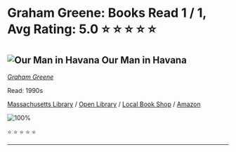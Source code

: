 # Graham Greene:  Books Read 1 / 1, Avg Rating: 5.0 :star: :star: :star: :star: :star:

## ![Our Man in Havana](https://covers.openlibrary.org/b/id/15130107-M.jpg) Our Man in Havana
*[Graham Greene](../authors/GrahamGreene)*

Read: 1990s

[Massachusetts Library](https://library.minlib.net/search/i=9780670531417) / [Open Library](https://openlibrary.org/isbn/9780670531417) / [Local Book Shop](https://bookshop.org/book/9780670531417) / [Amazon](https://amazon.com/dp/8420677698)

![100%](https://geps.dev/progress/100) 

:star: :star: :star: :star: :star:

---
